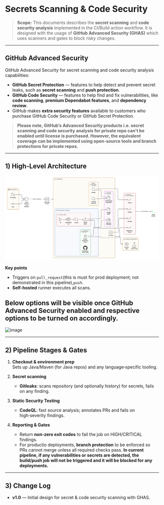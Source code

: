 # Secrets Scanning & Code Security

> **Scope:** This documents describes the **secret scanning** and **code security analysis** implemented in the CI/Build action workflow. It is designed with the usage of **GitHub Advanced Security (GHAS)** which uses scanners and gates to block risky changes.

---

## GitHub Advanced Security

GitHub Advanced Security for secret scanning and code security analysis capabilities:

- **GitHub Secret Protection** — features to help detect and prevent secret leaks, such as **secret scanning** and **push protection**.
- **GitHub Code Security** — features to help find and fix vulnerabilities, like **code scanning**, **premium Dependabot features**, and **dependency review**.
- GitHub makes **extra security features** available to customers who purchase GitHub Code Security or GitHub Secret Protection.

> **Please note, GitHub’s Advanced Security products i.e. secret scanning and code security analysis for private repo can't be enabled until license is purchased. However, the equivalent coverage can be implemented using open‑source tools and branch protections for private repos.**

---

## 1) High‑Level Architecture

![HLD Shift Left Security](shift-left-security.png "CI/CD Security ")

**Key points**
- Triggers on `pull_request`(this is must for prod deployment; not demonstrated in this pipeline),`push`.
- **Self‑hosted** runner executes all scans.

## Below options will be visible once GitHub Advanced Security enabled and respective options to be turned on accordingly.


<img width="810" height="740" alt="image" src="https://github.com/user-attachments/assets/18f21a43-9bf6-425a-8d70-28b75cd74e0a" />


---

## 2) Pipeline Stages & Gates

1) **Checkout & environment prep**  
   Sets up Java/Maven (for Java repos) and any language‑specific tooling.

2) **Secret scanning**  
   - **Gitleaks**: scans repository (and optionally history) for secrets, fails on any finding.  

3) **Static Security Testing**  
   - **CodeQL**: fast source analysis; annotates PRs and fails on high‑severity findings.

4) **Reporting & Gates**  
   - Return **non‑zero exit codes** to fail the job on HIGH/CRITICAL findings.  
   - For productio  deployments, **branch protection** to be enforced so PRs cannot merge unless all required checks pass. **In current pipeline, if any vulnerabilities or secrets are detected, the build/push job will not be triggered and it will be blocked for any deployments.**

---

## 3) Change Log
- **v1.0** — Initial design for secret & code security scanning with GHAS.
